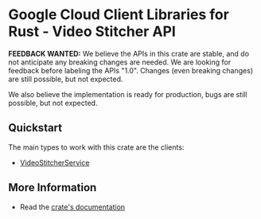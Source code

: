 # Google Cloud Client Libraries for Rust - Video Stitcher API

<!-- Code generated by sidekick. DO NOT EDIT. -->

**FEEDBACK WANTED:** We believe the APIs in this crate are stable, and
do not anticipate any breaking changes are needed. We are looking for
feedback before labeling the APIs "1.0". Changes (even breaking changes)
are still possible, but not expected.

We also believe the implementation is ready for production, bugs are
still possible, but not expected.

## Quickstart

The main types to work with this crate are the clients:

- [VideoStitcherService]

## More Information

- Read the [crate's documentation](https://docs.rs/google-cloud-video-stitcher-v1/latest/google-cloud-video-stitcher-v1)

[VideoStitcherService]: https://docs.rs/google-cloud-video-stitcher-v1/latest/google_cloud_video_stitcher_v1/client/struct.VideoStitcherService.html
